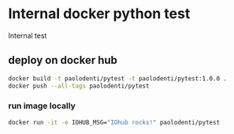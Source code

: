 # Internal docker python test

Internal test

## deploy on docker hub

```bash
docker build -t paolodenti/pytest -t paolodenti/pytest:1.0.0 .
docker push --all-tags paolodenti/pytest
```

### run image locally

```bash
docker run -it -e IOHUB_MSG="IOhub rocks!" paolodenti/pytest
```
